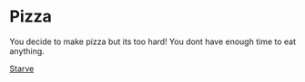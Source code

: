 # Pizza

You decide to make pizza but its too hard! You dont have enough time to eat anything.

[Starve](../notification.md)
